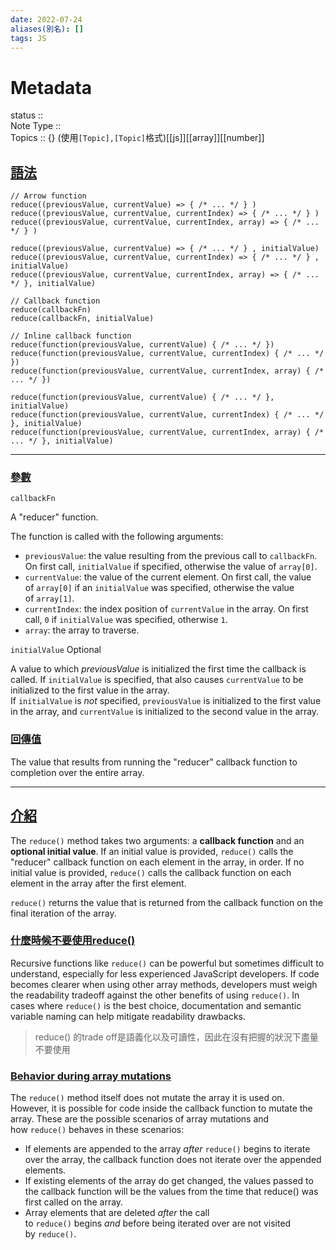```yaml
---
date: 2022-07-24
aliases(別名): []
tags: JS
---
```

# Metadata
status ::<br>
Note Type ::<br>
Topics :: {}
(使用`[Topic],[Topic]`格式)[[js]][[array]][[number]]

## [語法](https://developer.mozilla.org/en-US/docs/Web/JavaScript/Reference/Global_Objects/Array/reduce#syntax "Permalink to Syntax")

```
// Arrow function
reduce((previousValue, currentValue) => { /* ... */ } )
reduce((previousValue, currentValue, currentIndex) => { /* ... */ } )
reduce((previousValue, currentValue, currentIndex, array) => { /* ... */ } )

reduce((previousValue, currentValue) => { /* ... */ } , initialValue)
reduce((previousValue, currentValue, currentIndex) => { /* ... */ } , initialValue)
reduce((previousValue, currentValue, currentIndex, array) => { /* ... */ }, initialValue)

// Callback function
reduce(callbackFn)
reduce(callbackFn, initialValue)

// Inline callback function
reduce(function(previousValue, currentValue) { /* ... */ })
reduce(function(previousValue, currentValue, currentIndex) { /* ... */ })
reduce(function(previousValue, currentValue, currentIndex, array) { /* ... */ })

reduce(function(previousValue, currentValue) { /* ... */ }, initialValue)
reduce(function(previousValue, currentValue, currentIndex) { /* ... */ }, initialValue)
reduce(function(previousValue, currentValue, currentIndex, array) { /* ... */ }, initialValue)
```
---
### [參數](https://developer.mozilla.org/en-US/docs/Web/JavaScript/Reference/Global_Objects/Array/reduce#parameters "Permalink to Parameters")

`callbackFn`

A "reducer" function.

The function is called with the following arguments:

-   `previousValue`: the value resulting from the previous call to `callbackFn`. On first call, `initialValue` if specified, otherwise the value of `array[0]`.
-   `currentValue`: the value of the current element. On first call, the value of `array[0]` if an `initialValue` was specified, otherwise the value of `array[1]`.
-   `currentIndex`: the index position of `currentValue` in the array. On first call, `0` if `initialValue` was specified, otherwise `1`.
-   `array`: the array to traverse.

`initialValue` Optional

A value to which _previousValue_ is initialized the first time the callback is called. If `initialValue` is specified, that also causes `currentValue` to be initialized to the first value in the array. If `initialValue` is _not_ specified, `previousValue` is initialized to the first value in the array, and `currentValue` is initialized to the second value in the array.

### [回傳值](https://developer.mozilla.org/en-US/docs/Web/JavaScript/Reference/Global_Objects/Array/reduce#return_value "Permalink to Return value")

The value that results from running the "reducer" callback function to completion over the entire array.

---
## [介紹](https://developer.mozilla.org/en-US/docs/Web/JavaScript/Reference/Global_Objects/Array/reduce#description "Permalink to Description")

The `reduce()` method takes two arguments: a **callback function** and an **optional initial value**. If an initial value is provided, `reduce()` calls the "reducer" callback function on each element in the array, in order. If no initial value is provided, `reduce()` calls the callback function on each element in the array after the first element.

`reduce()` returns the value that is returned from the callback function on the final iteration of the array.

### [什麼時候不要使用reduce()](https://developer.mozilla.org/en-US/docs/Web/JavaScript/Reference/Global_Objects/Array/reduce#when_to_not_use_reduce "Permalink to When to not use reduce()")

Recursive functions like `reduce()` can be powerful but sometimes difficult to understand, especially for less experienced JavaScript developers. If code becomes clearer when using other array methods, developers must weigh the readability tradeoff against the other benefits of using `reduce()`. In cases where `reduce()` is the best choice, documentation and semantic variable naming can help mitigate readability drawbacks.
> reduce() 的trade off是語義化以及可讀性，因此在沒有把握的狀況下盡量不要使用

### [Behavior during array mutations](https://developer.mozilla.org/en-US/docs/Web/JavaScript/Reference/Global_Objects/Array/reduce#behavior_during_array_mutations "Permalink to Behavior during array mutations")

The `reduce()` method itself does not mutate the array it is used on. However, it is possible for code inside the callback function to mutate the array. These are the possible scenarios of array mutations and how `reduce()` behaves in these scenarios:

-   If elements are appended to the array _after_ `reduce()` begins to iterate over the array, the callback function does not iterate over the appended elements.
-   If existing elements of the array do get changed, the values passed to the callback function will be the values from the time that reduce() was first called on the array.
-   Array elements that are deleted _after_ the call to `reduce()` begins _and_ before being iterated over are not visited by `reduce()`.